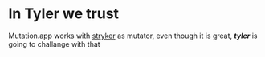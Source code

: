 # In Tyler we trust

Mutation.app works with [stryker](https://stryker-mutator.io/) as mutator, even though it is great, _**tyler**_ is going to challange with that
